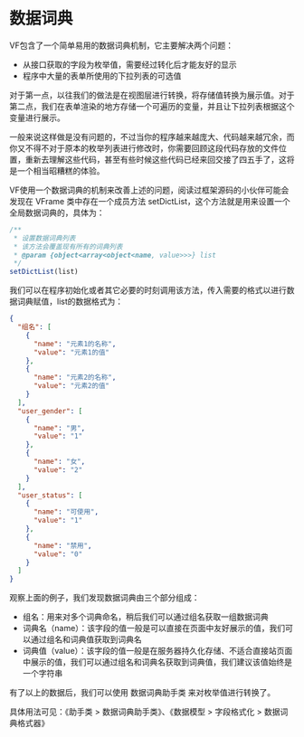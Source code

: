 # 数据词典
VF包含了一个简单易用的数据词典机制，它主要解决两个问题：
- 从接口获取的字段为枚举值，需要经过转化后才能友好的显示
- 程序中大量的表单所使用的下拉列表的可选值

对于第一点，以往我们的做法是在视图层进行转换，将存储值转换为展示值。对于第二点，我们在表单渲染的地方存储一个可遍历的变量，并且让下拉列表根据这个变量进行展示。

一般来说这样做是没有问题的，不过当你的程序越来越庞大、代码越来越冗余，而你又不得不对于原本的枚举列表进行修改时，你需要回顾这段代码存放的文件位置，重新去理解这些代码，甚至有些时候这些代码已经来回交接了四五手了，这将是一个相当昭糟糕的体验。

VF使用一个数据词典的机制来改善上述的问题，阅读过框架源码的小伙伴可能会发现在 VFrame 类中存在一个成员方法 setDictList，这个方法就是用来设置一个全局数据词典的，具体为：
```javascript
/**
 * 设置数据词典列表
 * 该方法会覆盖现有所有的词典列表
 * @param {object<array<object<name, value>>>} list
 */
setDictList(list)
```
我们可以在程序初始化或者其它必要的时刻调用该方法，传入需要的格式以进行数据词典赋值，list的数据格式为：
```json
{
  "组名": [
    {
      "name": "元素1的名称",
      "value": "元素1的值"
    },
    {
      "name": "元素2的名称",
      "value": "元素2的值"
    }
  ],
  "user_gender": [
    {
      "name": "男",
      "value": "1"
    },
    {
      "name": "女",
      "value": "2"
    }
  ],
  "user_status": [
    {
      "name": "可使用",
      "value": "1"
    },
    {
      "name": "禁用",
      "value": "0"
    }
  ]
}
```
观察上面的例子，我们发现数据词典由三个部分组成：
- 组名：用来对多个词典命名，稍后我们可以通过组名获取一组数据词典
- 词典名（name）：该字段的值一般是可以直接在页面中友好展示的值，我们可以通过组名和词典值获取到词典名
- 词典值（value）：该字段的值一般是在服务器持久化存储、不适合直接站页面中展示的值，我们可以通过组名和词典名获取到词典值，我们建议该值始终是一个字符串

有了以上的数据后，我们可以使用 数据词典助手类 来对枚举值进行转换了。

具体用法可见：《助手类 > 数据词典助手类》、《数据模型 > 字段格式化 > 数据词典格式器》